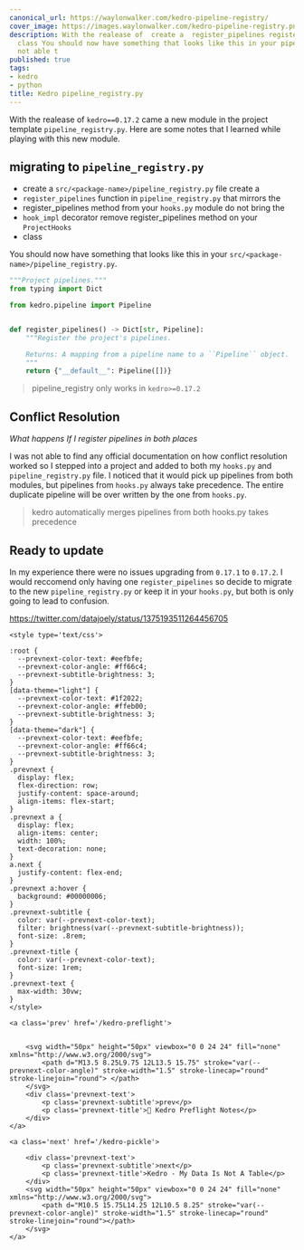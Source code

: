 ```yaml
---
canonical_url: https://waylonwalker.com/kedro-pipeline-registry/
cover_image: https://images.waylonwalker.com/kedro-pipeline-registry.png
description: With the realease of  create a  register_pipelines register hook_impl
  class You should now have something that looks like this in your pipeline I was
  not able t
published: true
tags:
- kedro
- python
title: Kedro pipeline_registry.py
---
```


With the realease of `kedro==0.17.2` came a new module in the project template
`pipeline_registry.py`.  Here are some notes that I learned while playing with
this new module.

## migrating to `pipeline_registry.py`


* create a `src/<package-name>/pipeline_registry.py` file create a
* `register_pipelines` function in `pipeline_registry.py` that mirrors the
* register_pipelines method from your `hooks.py` module do not bring the
* `hook_impl` decorator remove register_pipelines method on your `ProjectHooks`
* class

You should now have something that looks like this in your
`src/<package-name>/pipeline_registry.py`.

``` python 
"""Project pipelines."""
from typing import Dict

from kedro.pipeline import Pipeline


def register_pipelines() -> Dict[str, Pipeline]:
    """Register the project's pipelines.

    Returns: A mapping from a pipeline name to a ``Pipeline`` object.
    """
    return {"__default__": Pipeline([])}
```


> pipeline_registry only works in `kedro>=0.17.2`

## Conflict Resolution

_What happens If I register pipelines in both places_

I was not able to find any official documentation on how conflict resolution worked so I stepped into a project and added to both my `hooks.py` and
`pipeline_registry.py` file.  I noticed that it would pick up pipelines from
both modules, but pipelines from `hooks.py` always take precedence.  The entire duplicate pipeline will be over written by the one from `hooks.py`.

>  kedro automatically merges pipelines from both hooks.py takes precedence

## Ready to update

In my experience there were no issues upgrading from `0.17.1` to `0.17.2`.  I would reccomend only having one `register_pipelines` so decide to migrate to the new `pipeline_registry.py` or keep it in your `hooks.py`, but both is only going to lead to confusion.


https://twitter.com/datajoely/status/1375193511264456705
<div class='prevnext'>

    <style type='text/css'>

    :root {
      --prevnext-color-text: #eefbfe;
      --prevnext-color-angle: #ff66c4;
      --prevnext-subtitle-brightness: 3;
    }
    [data-theme="light"] {
      --prevnext-color-text: #1f2022;
      --prevnext-color-angle: #ffeb00;
      --prevnext-subtitle-brightness: 3;
    }
    [data-theme="dark"] {
      --prevnext-color-text: #eefbfe;
      --prevnext-color-angle: #ff66c4;
      --prevnext-subtitle-brightness: 3;
    }
    .prevnext {
      display: flex;
      flex-direction: row;
      justify-content: space-around;
      align-items: flex-start;
    }
    .prevnext a {
      display: flex;
      align-items: center;
      width: 100%;
      text-decoration: none;
    }
    a.next {
      justify-content: flex-end;
    }
    .prevnext a:hover {
      background: #00000006;
    }
    .prevnext-subtitle {
      color: var(--prevnext-color-text);
      filter: brightness(var(--prevnext-subtitle-brightness));
      font-size: .8rem;
    }
    .prevnext-title {
      color: var(--prevnext-color-text);
      font-size: 1rem;
    }
    .prevnext-text {
      max-width: 30vw;
    }
    </style>
    
    <a class='prev' href='/kedro-preflight'>
    

        <svg width="50px" height="50px" viewbox="0 0 24 24" fill="none" xmlns="http://www.w3.org/2000/svg">
            <path d="M13.5 8.25L9.75 12L13.5 15.75" stroke="var(--prevnext-color-angle)" stroke-width="1.5" stroke-linecap="round" stroke-linejoin="round"> </path>
        </svg>
        <div class='prevnext-text'>
            <p class='prevnext-subtitle'>prev</p>
            <p class='prevnext-title'>📝 Kedro Preflight Notes</p>
        </div>
    </a>
    
    <a class='next' href='/kedro-pickle'>
    
        <div class='prevnext-text'>
            <p class='prevnext-subtitle'>next</p>
            <p class='prevnext-title'>Kedro - My Data Is Not A Table</p>
        </div>
        <svg width="50px" height="50px" viewbox="0 0 24 24" fill="none" xmlns="http://www.w3.org/2000/svg">
            <path d="M10.5 15.75L14.25 12L10.5 8.25" stroke="var(--prevnext-color-angle)" stroke-width="1.5" stroke-linecap="round" stroke-linejoin="round"></path>
        </svg>
    </a>
  </div>